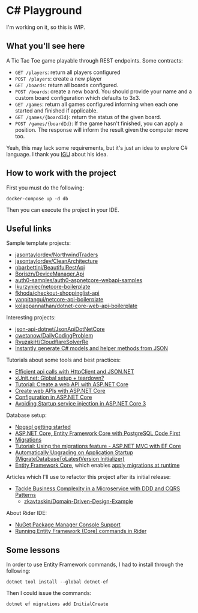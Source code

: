 # C# Playground

I'm working on it, so this is WIP.

## What you'll see here

A Tic Tac Toe game playable through REST endpoints. Some contracts:

- `GET /players`: return all players configured
- `POST /players`: create a new player
- `GET /boards`: return all boards configured.
- `POST /boards`: create a new board. You should provide your name and a custom board configuration which defaults to 3x3.
- `GET /games`: return all games configured informing when each one started and finished if applicable.  
- `GET /games/{boardId}`: return the status of the given board.
- `POST /games/{boardId}`: If the game hasn't finished, you can apply a position. The response will inform the result given the computer move too.

Yeah, this may lack some requirements, but it's just an idea to explore C# language. I thank you [IGU](https://github.com/igooorgp) about his idea.

## How to work with the project

First you must do the following:

    docker-compose up -d db
    
Then you can execute the project in your IDE.

## Useful links

Sample template projects:

- [jasontaylordev/NorthwindTraders](https://github.com/jasontaylordev/NorthwindTraders)
- [jasontaylordev/CleanArchitecture](https://github.com/jasontaylordev/CleanArchitecture)
- [nbarbettini/BeautifulRestApi](https://github.com/nbarbettini/BeautifulRestApi)
- [Boriszn/DeviceManager.Api](https://github.com/Boriszn/DeviceManager.Api)
- [auth0-samples/auth0-aspnetcore-webapi-samples](https://github.com/auth0-samples/auth0-aspnetcore-webapi-samples)
- [lkurzyniec/netcore-boilerplate](https://github.com/lkurzyniec/netcore-boilerplate)
- [fkhoda/checkout-shoppinglist-api](https://github.com/fkhoda/checkout-shoppinglist-api)
- [yanpitangui/netcore-api-boilerplate](https://github.com/yanpitangui/netcore-api-boilerplate)
- [kolappannathan/dotnet-core-web-api-boilerplate](https://github.com/kolappannathan/dotnet-core-web-api-boilerplate)

Interesting projects:

- [json-api-dotnet/JsonApiDotNetCore](https://github.com/json-api-dotnet/JsonApiDotNetCore)
- [cwetanow/DailyCodingProblem](https://github.com/cwetanow/DailyCodingProblem)
- [RyuzakiH/CloudflareSolverRe](https://github.com/RyuzakiH/CloudflareSolverRe)
- [Instantly generate C# models and helper methods from JSON](https://quicktype.io/csharp/)

Tutorials about some tools and best practices:

- [Efficient api calls with HttpClient and JSON.NET
](https://johnthiriet.com/efficient-api-calls/)
- [xUnit.net: Global setup + teardown?](https://stackoverflow.com/questions/12976319/xunit-net-global-setup-teardown)
- [Tutorial: Create a web API with ASP.NET Core](https://docs.microsoft.com/en-us/aspnet/core/tutorials/first-web-api?view=aspnetcore-3.1&tabs=visual-studio)
- [Create web APIs with ASP.NET Core](https://docs.microsoft.com/en-us/aspnet/core/web-api/?view=aspnetcore-3.1)
- [Configuration in ASP.NET Core](https://docs.microsoft.com/en-us/aspnet/core/fundamentals/configuration/?view=aspnetcore-3.1)
- [Avoiding Startup service injection in ASP.NET Core 3](https://andrewlock.net/avoiding-startup-service-injection-in-asp-net-core-3/)

Database setup:

- [Npgsql getting started](https://www.npgsql.org/efcore/)
- [ASP.NET Core, Entity Framework Core with PostgreSQL Code First](https://medium.com/faun/asp-net-core-entity-framework-core-with-postgresql-code-first-d99b909796d7)
- [Migrations](https://docs.microsoft.com/en-us/ef/core/managing-schemas/migrations/?tabs=dotnet-core-cli)
- [Tutorial: Using the migrations feature - ASP.NET MVC with EF Core](https://docs.microsoft.com/en-us/aspnet/core/data/ef-mvc/migrations?view=aspnetcore-3.1)
- [Automatically Upgrading on Application Startup (MigrateDatabaseToLatestVersion Initializer)](https://docs.microsoft.com/en-us/ef/ef6/modeling/code-first/migrations/#automatically-upgrading-on-application-startup-migratedatabasetolatestversion-initializer)
- [Entity Framework Core](https://docs.microsoft.com/en-us/ef/core/), which enables [apply migrations at runtime](https://docs.microsoft.com/en-us/ef/core/managing-schemas/migrations/?tabs=dotnet-core-cli#apply-migrations-at-runtime)

Articles which I'll use to refactor this project after its initial release:

- [Tackle Business Complexity in a Microservice with DDD and CQRS Patterns](https://docs.microsoft.com/en-us/dotnet/architecture/microservices/microservice-ddd-cqrs-patterns/)
  - [zkavtaskin/Domain-Driven-Design-Example](https://github.com/zkavtaskin/Domain-Driven-Design-Example)
 
About Rider IDE:

- [NuGet Package Manager Console Support](https://rider-support.jetbrains.com/hc/en-us/community/posts/360001346579/comments/360000194879)
- [Running Entity Framework (Core) commands in Rider](https://blog.jetbrains.com/dotnet/2017/08/09/running-entity-framework-core-commands-rider/)

## Some lessons
 
In order to use Entity Framework commands, I had to install through the following:
 
    dotnet tool install --global dotnet-ef

Then I could issue the commands:

    dotnet ef migrations add InitialCreate